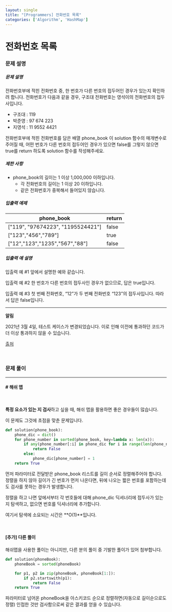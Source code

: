 ```yaml
---
layout: single
title: "[Programmers] 전화번호 목록"
categories: ['Algorithm', 'HashMap']
---
```




# 전화번호 목록

### 문제 설명

##### 문제 설명

전화번호부에 적힌 전화번호 중, 한 번호가 다른 번호의 접두어인 경우가 있는지 확인하려 합니다.
전화번호가 다음과 같을 경우, 구조대 전화번호는 영석이의 전화번호의 접두사입니다.

- 구조대 : 119
- 박준영 : 97 674 223
- 지영석 : 11 9552 4421

전화번호부에 적힌 전화번호를 담은 배열 phone_book 이 solution 함수의 매개변수로 주어질 때, 어떤 번호가 다른 번호의 접두어인 경우가 있으면 false를 그렇지 않으면 true를 return 하도록 solution 함수를 작성해주세요.

##### 제한 사항

- phone_book의 길이는 1 이상 1,000,000 이하입니다.
  - 각 전화번호의 길이는 1 이상 20 이하입니다.
  - 같은 전화번호가 중복해서 들어있지 않습니다.

##### 입출력 예제

| phone_book                        | return |
| --------------------------------- | ------ |
| ["119", "97674223", "1195524421"] | false  |
| ["123","456","789"]               | true   |
| ["12","123","1235","567","88"]    | false  |

##### 입출력 예 설명

입출력 예 #1
앞에서 설명한 예와 같습니다.

입출력 예 #2
한 번호가 다른 번호의 접두사인 경우가 없으므로, 답은 true입니다.

입출력 예 #3
첫 번째 전화번호, “12”가 두 번째 전화번호 “123”의 접두사입니다. 따라서 답은 false입니다.

------

**알림**

2021년 3월 4일, 테스트 케이스가 변경되었습니다. 이로 인해 이전에 통과하던 코드가 더 이상 통과하지 않을 수 있습니다.

[출처](https://ncpc.idi.ntnu.no/ncpc2007/ncpc2007problems.pdf)

<br>

### 문제 풀이

---

#### \# 해쉬 맵

<br>

**특정 요소가 있는 지 검사**하고 싶을 때, 해쉬 맵을 활용하면 좋은 경우들이 많습니다. 

이 문제도 그것에 초점을 맞춘 문제입니다. 



```python
def solution(phone_book):
    phone_dic = dict()
    for phone_number in sorted(phone_book, key=lambda x: len(x)):
        if any(phone_number[:i] in phone_dic for i in range(len(phone_number))):
            return False
        else:
            phone_dic[phone_number] = 1
    return True
```

먼저 파라미터로 전달받은 phone_book 리스트를 길이 순서로 정렬해주어야 합니다. 정렬을 하지 않아 길이가 긴 번호가 먼저 나온다면, 뒤에 나오는 짧은 번호를 포함하는데도 검사를 못하는 경우가 발생합니다. 

정렬을 하고 나면 앞에서부터 각 번호들에 대해 phone_dic 딕셔너리에 접두사가 있는 지 탐색하고, 없으면 번호를 딕셔너리에 추가합니다. 

여기서 탐색에 소요되는 시간은 **O(1)**입니다. 

<br>

#### [추가] 다른 풀이

해쉬맵을 사용한 풀이는 아니지만, 다른 분의 풀이 중 기발한 풀이가 있어 첨부합니다. 

```python
def solution(phoneBook):
    phoneBook = sorted(phoneBook)

    for p1, p2 in zip(phoneBook, phoneBook[1:]):
        if p2.startswith(p1):
            return False
    return True
```

파라미터로 넘어온 phoneBook을 아스키코드 순으로 정렬하면(자동으로 길이순으로도 정렬) 인접한 것만 검사함으로써 같은 결과를 얻을 수 있습니다. 